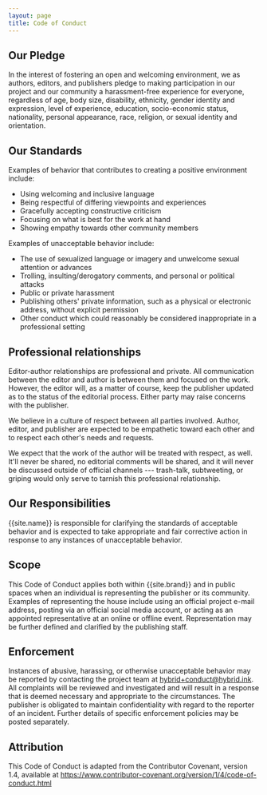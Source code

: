 ```yaml
---
layout: page
title: Code of Conduct
---
```


## Our Pledge

In the interest of fostering an open and welcoming environment, we as authors, editors, and publishers pledge to making participation in our project and our community a harassment-free experience for everyone, regardless of age, body size, disability, ethnicity, gender identity and expression, level of experience, education, socio-economic status, nationality, personal appearance, race, religion, or sexual identity and orientation.

## Our Standards

Examples of behavior that contributes to creating a positive environment include:

* Using welcoming and inclusive language
* Being respectful of differing viewpoints and experiences
* Gracefully accepting constructive criticism
* Focusing on what is best for the work at hand
* Showing empathy towards other community members

Examples of unacceptable behavior include:

* The use of sexualized language or imagery and unwelcome sexual attention or
advances
* Trolling, insulting/derogatory comments, and personal or political attacks
* Public or private harassment
* Publishing others' private information, such as a physical or electronic address, without explicit permission
* Other conduct which could reasonably be considered inappropriate in a professional setting

## Professional relationships

Editor-author relationships are professional and private. All communication between the editor and author is between them and focused on the work. However, the editor will, as a matter of course, keep the publisher updated as to the status of the editorial process. Either party may raise concerns with the publisher.

We believe in a culture of respect between all parties involved. Author, editor, and publisher are expected to be empathetic toward each other and to respect each other's needs and requests.

We expect that the work of the author will be treated with respect, as well. It'll never be shared, no editorial comments will be shared, and it will never be discussed outside of official channels --- trash-talk, subtweeting, or griping would only serve to tarnish this professional relationship.

## Our Responsibilities

{{site.name}} is responsible for clarifying the standards of acceptable behavior and is expected to take appropriate and fair corrective action in response to any instances of unacceptable behavior.

## Scope

This Code of Conduct applies both within {{site.brand}} and in public spaces when an individual is representing the publisher or its community. Examples of representing the house include using an official project e-mail address, posting via an official social media account, or acting as an appointed representative at an online or offline event. Representation may be further defined and clarified by the publishing staff.

## Enforcement

Instances of abusive, harassing, or otherwise unacceptable behavior may be reported by contacting the project team at <hybrid+conduct@hybrid.ink>. All complaints will be reviewed and investigated and will result in a response that is deemed necessary and appropriate to the circumstances. The publisher is obligated to maintain confidentiality with regard to the reporter of an incident. Further details of specific enforcement policies may be posted separately.

## Attribution

This Code of Conduct is adapted from the Contributor Covenant, version 1.4, available at <https://www.contributor-covenant.org/version/1/4/code-of-conduct.html>
